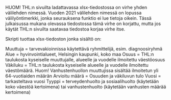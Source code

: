 HUOM! THL:n sivuilta ladattavassa xlsx-tiedostossa on virhe yhden välilehden nimessä.
Vuoden 2021 välilehden nimessä on lopussa välilyöntimerkki, jonka seurauksena funktio ei lue tietoja oikein.
Tässä julkaisussa mukana olevassa tiedostossa tämä virhe on korjattu, mutta jos käytät THL:n sivuilta saatavaa tiedostoa korjaa virhe itse.

Skripti tuottaa xlsx-tiedoston jonka sisältö on:

Muuttuja = tarvevakioinnissa käytettävä ryhmittelijä, esim. diagnoosiryhmä
Alue = hyvinvointialueet, Helsingin kaupunki, koko maa
Osuus = THL:n taulukosta kyseiselle muuttujalle, alueelle ja vuodelle ilmoitettu väestöosuus
Väkiluku = THL:n taulukosta kyseiselle alueelle ja vuodelle ilmoitettu väestömäärä. Huom! Vanhustenhuollon muuttujissa sisältää ilmoitetun yli 64-vuotiaiden määrän
Arvioitu määrä = Osuuden ja väkiluvun tulo
Vuosi = tarkasteltava vuosi
Tyyppi = terveydenhuolto ja sosiaalihuolto (käytetään koko väestöä kertoimena) tai vanhustenhuolto (käytetään vanhusten määrää kertoimena)
